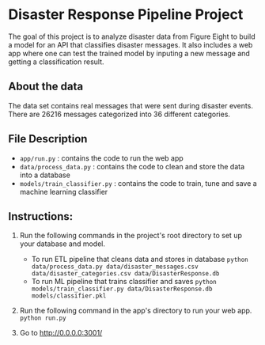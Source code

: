 # Disaster Response Pipeline Project

The goal of this project is to analyze disaster data from Figure Eight to build a model for an API that classifies disaster messages.
It also includes a web app where one can test the trained model by inputing a new message and getting a classification result.

## About the data

The data set contains real messages that were sent during disaster events.
There are 26216 messages categorized into 36 different categories.

## File Description
- `app/run.py` : contains the code to run the web app
- `data/process_data.py` : contains the code to clean and store the data into a database
- `models/train_classifier.py` : contains the code to train, tune and save a machine learning classifier


## Instructions:
1. Run the following commands in the project's root directory to set up your database and model.

    - To run ETL pipeline that cleans data and stores in database
        `python data/process_data.py data/disaster_messages.csv data/disaster_categories.csv data/DisasterResponse.db`
    - To run ML pipeline that trains classifier and saves
        `python models/train_classifier.py data/DisasterResponse.db models/classifier.pkl`

2. Run the following command in the app's directory to run your web app.
    `python run.py`

3. Go to http://0.0.0.0:3001/
